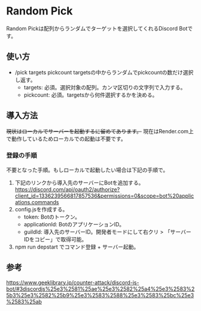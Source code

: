 # Random Pick
Random Pickは配列からランダムでターゲットを選択してくれるDiscord Botです。

## 使い方
* /pick targets pickcount
    targetsの中からランダムでpickcountの数だけ選択し返す。
    - targets: 必須。選択対象の配列。カンマ区切りの文字列で入力する。
    - pickcount: 必須。targetsから何件選択するかを決める。

## 導入方法
~~現状はローカルでサーバーを起動するに留めてあります。~~
現在はRender.com上で動作しているためローカルでの起動は不要です。

### 登録の手順
不要となった手順。もしローカルで起動したい場合は下記の手順で。
1. 下記のリンクから導入先のサーバーにBotを追加する。
    https://discord.com/api/oauth2/authorize?client_id=1336239566817857536&permissions=0&scope=bot%20applications.commands
2. config.jsを作成する。
    - token: Botのトークン。
    - applicationId: BotのアプリケーションID。
    - guildId: 導入先のサーバーID。開発者モードにして右クリ > 「サーバーIDをコピー」で取得可能。
3. npm run depstart でコマンド登録 + サーバー起動。

## 参考
https://www.geeklibrary.jp/counter-attack/discord-js-bot/#3discordjs%25e3%2581%25ae%25e3%2582%25a4%25e3%2583%25b3%25e3%2582%25b9%25e3%2583%2588%25e3%2583%25bc%25e3%2583%25ab

